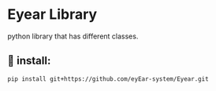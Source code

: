 # Eyear Library
python library that has different classes.

## 📌 install:
```bash
pip install git+https://github.com/eyEar-system/Eyear.git
